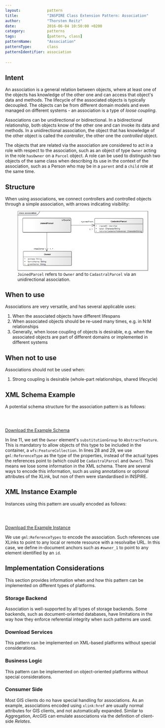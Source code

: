 ```yaml
---
layout:            pattern
title:             "INSPIRE Class Extension Pattern: Association"
author:            "Thorsten Reitz"
date:              2016-06-04 10:50:00 +0200
category:          patterns
tags:              [pattern, class]
patternName:       "Association"
patternType:       class
patternIdentifier: association

---
```


## Intent

An association is a general relation between objects, where at least one of the objects has knowledge of the other one and can access that object's data and methods.  The lifecycle of the associated objects is typically decoupled. The objects can be from different domain models and even managed on different systems - an association is a type of *loose coupling*.

Associations can be unidirectional or bidirectional. In a bidirectional relationship, both objects know of the other one and can invoke its data and methods. In a unidirectional association, the object that has knowledge of the other object is called the *controller*, the other one the *controlled* object.

The objects that are related via the association are considered to act in a role with respect to the association, such as an object of type ```Owner``` acting in the role ```hasOwner``` on a ```Parcel``` object. A role can be used to distinguish two objects of the same class when describing its use in the context of the association, such as a Person who may be in a ```parent``` and a ```child``` role at the same time.

## Structure

When using associations, we connect controllers and controlled objects through a simple association, with arrows indicating visibility:

<figure class="figure" style="margin-bottom: 20px">
    <img src="/patterns/images/association.png" class="figure-img img-fluid img-rounded" title="Association">
    <figcaption class="figure-caption small"><code>JoinedParcel</code> refers to <code>Owner</code> and to <code>CadastralParcel</code> via an unidirectional association.</figcaption>
</figure>

## When to use

Associations are very versatile, and has several applicable uses:

1. When the associated objects have different lifespans
1. When associated objects should be re-used many times, e.g. in N:M relationships
1. Generally, when loose coupling of objects is desirable, e.g. when the associated objects are part of different domains or implemented in different systems

## When not to use

Associations should not be used when:

1. Strong coupling is desirable (whole-part relationships, shared lifecycle)

## XML Schema Example

A potential schema structure for the association pattern is as follows:

<pre data-line="11,28,29" class="line-numbers" data-src="/patterns/examples/association.xsd">
<code class="language-xml">
</code>
</pre>

[Download the Example Schema](/patterns/examples/association.xsd)

In line 11, we set the ```Owner``` element's ```substitutionGroup``` to ```AbstractFeature```. This is mandatory to allow objects of this type to be included in the container, a ```wfs:FeatureCollection```. In lines 28 and 29, we use ```gml:ReferenceType``` as the type of the properties, instead of the actual types the references point to (which could be ```CadastralParcel``` and ```Owner```). This means we lose some information in the XML schema. There are several ways to encode this information, such as using annotations or optional attributes of the XLink, but non of them were standardised in INSPIRE.

## XML Instance Example

Instances using this pattern are usually encoded as follows:

<pre class="line-numbers" data-src="/patterns/examples/association.xml">
<code class="language-xml">
</code>
</pre>

[Download the Example Instance](/patterns/examples/association.xml)

We use ```gml:ReferenceTypes``` to encode the association. Such references use XLinks to point to any local or remote resource with a resolvalbe URL. In this case, we define in-document anchors such as ```#owner_1``` to point to any element identified by an ```id```.

## Implementation Considerations

This section provides information when and how this pattern can be implemented on different types of platforms.

### Storage Backend

Association is well-supported by all types of storage backends. Some backends, such as document-oriented databases, have limitations in the way how they enforce referential integrity when such patterns are used.

### Download Services

This pattern can be implemented on XML-based platforms without special considerations.

### Business Logic

This pattern can be implemented on object-oriented platforms without special considerations.

### Consumer Side

Most GIS clients do no have special handling for associations. As an example, associations encoded using ```xlink:href``` are usually normal attributes for GIS clients, and not automatically expanded. Similar to Aggregation, ArcGIS can emulate associations via the definition of client-side *Relates*.


